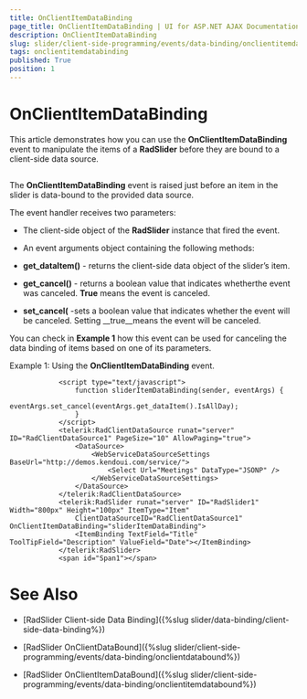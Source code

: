 ```yaml
---
title: OnClientItemDataBinding
page_title: OnClientItemDataBinding | UI for ASP.NET AJAX Documentation
description: OnClientItemDataBinding
slug: slider/client-side-programming/events/data-binding/onclientitemdatabinding
tags: onclientitemdatabinding
published: True
position: 1
---
```


# OnClientItemDataBinding



This article demonstrates how you can use the __OnClientItemDataBinding__ event to manipulate the items of a __RadSlider__ before they are bound to a client-side data source.

## 

The __OnClientItemDataBinding__ event is raised just before an item in the slider is data-bound to the provided data source.

The event handler receives two parameters:

* The client-side object of the __RadSlider__ instance that fired the event.

* An event arguments object containing the following methods:

* __get_dataItem()__ - returns the client-side data object of the slider’s item.

* __get_cancel()__ - returns a boolean value that indicates whetherthe event was canceled. __True__ means the event is canceled.

* __set_cancel(__ -sets a boolean value that indicates whether the event will be canceled. Setting __true__means the event will be canceled.

You can check in __Example 1__ how this event can be used for canceling the data binding of items based on one of its parameters.

Example 1: Using the __OnClientItemDataBinding__ event.

````ASPNET
	        <script type="text/javascript">
	            function sliderItemDataBinding(sender, eventArgs) {
	                eventArgs.set_cancel(eventArgs.get_dataItem().IsAllDay);
	            }
	        </script>
	        <telerik:RadClientDataSource runat="server" ID="RadClientDataSource1" PageSize="10" AllowPaging="true">
	            <DataSource>
	                <WebServiceDataSourceSettings BaseUrl="http://demos.kendoui.com/service/">
	                    <Select Url="Meetings" DataType="JSONP" />
	                </WebServiceDataSourceSettings>
	            </DataSource>
	        </telerik:RadClientDataSource>
	        <telerik:RadSlider runat="server" ID="RadSlider1" Width="800px" Height="100px" ItemType="Item" 
	            ClientDataSourceID="RadClientDataSource1" OnClientItemDataBinding="sliderItemDataBinding">
	            <ItemBinding TextField="Title" ToolTipField="Description" ValueField="Date"></ItemBinding>
	        </telerik:RadSlider>
	        <span id="Span1"></span>
````



# See Also

 * [RadSlider Client-side Data Binding]({%slug slider/data-binding/client-side-data-binding%})

 * [RadSlider OnClientDataBound]({%slug slider/client-side-programming/events/data-binding/onclientdatabound%})

 * [RadSlider OnClientItemDataBound]({%slug slider/client-side-programming/events/data-binding/onclientitemdatabound%})
